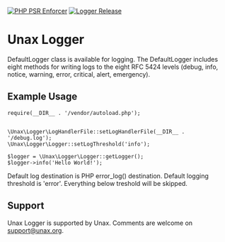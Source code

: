 [![PHP PSR Enforcer](https://github.com/unax-org/logger/actions/workflows/phpcs.yml/badge.svg)](https://github.com/unax-org/logger/actions/workflows/phpcs.yml)
[![Logger Release](https://github.com/unax-org/logger/actions/workflows/release.yml/badge.svg)](https://github.com/unax-org/logger/actions/workflows/release.yml)

# Unax Logger

DefaultLogger class is available for logging. The DefaultLogger includes eight methods for writing logs to the eight RFC 5424 levels (debug, info, notice, warning, error, critical, alert, emergency).

## Example Usage

    require(__DIR__ . '/vendor/autoload.php');


    \Unax\Logger\LogHandlerFile::setLogHandlerFile(__DIR__ . '/debug.log');
    \Unax\Logger\Logger::setLogThreshold('info');

    $logger = \Unax\Logger\Logger::getLogger();
    $logger->info('Hello World!');

Default log destination is PHP error_log() destination. Default logging threshold is 'error'. Everything below treshold will be skipped.    

## Support
Unax Logger is supported by Unax. Comments are welcome on support@unax.org.
